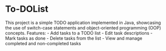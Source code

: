 # To-DOList
This project is a simple TODO application implemented in Java, showcasing the use of switch-case statements and object-oriented programming (OOP) concepts.  Features: - Add tasks to a TODO list - Edit task descriptions - Mark tasks as done - Delete tasks from the list - View and manage completed and non-completed tasks
